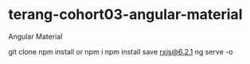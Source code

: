 # terang-cohort03-angular-material
Angular Material 

git clone <git repo>
npm install or npm i
npm install save rxjs@6.2.1
ng serve -o

